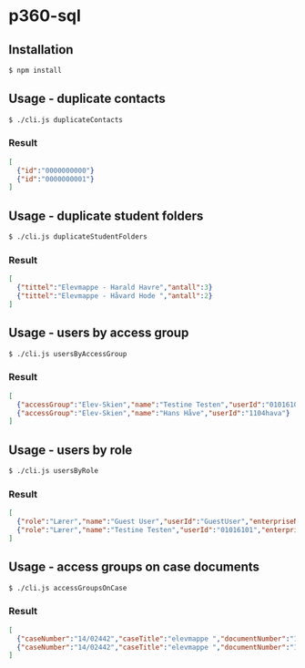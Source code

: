 # p360-sql

## Installation
```sh
$ npm install
```

## Usage - duplicate contacts
```sh
$ ./cli.js duplicateContacts
```
### Result

```json
[
  {"id":"0000000000"}
  {"id":"0000000001"}
]
```

## Usage - duplicate student folders
```sh
$ ./cli.js duplicateStudentFolders
```
### Result

```json
[
  {"tittel":"Elevmappe - Harald Havre","antall":3}
  {"tittel":"Elevmappe - Håvard Hode ","antall":2}
]
```


## Usage - users by access group
```sh
$ ./cli.js usersByAccessGroup
```
### Result

```json
[
  {"accessGroup":"Elev-Skien","name":"Testine Testen","userId":"01016101"}
  {"accessGroup":"Elev-Skien","name":"Hans Håve","userId":"1104hava"}
]
```

## Usage - users by role
```sh
$ ./cli.js usersByRole
```

### Result

```json
[
  {"role":"Lærer","name":"Guest User","userId":"GuestUser","enterpriseNumber1":"974568039","enterpriseNumber2":null}
  {"role":"Lærer","name":"Testine Testen","userId":"01016101","enterpriseNumber1":"974568039","enterpriseNumber2":null}
]
```

## Usage - access groups on case documents
```sh
$ ./cli.js accessGroupsOnCase
```
### Result

```json
[
  {"caseNumber":"14/02442","caseTitle":"elevmappe ","documentNumber":"14/02442-1","officialTitle":"Søknad om fritak fra vurdering i fag ","accessGroup":"Elev-Porsgrunn","personalIdNumber":"01010101010"}
  {"caseNumber":"14/02442","caseTitle":"elevmappe ","documentNumber":"14/02442-2","officialTitle":"Elevsamtale ","accessGroup":"Elev-Porsgrunn","personalIdNumber":"01010101012"}
]
```

